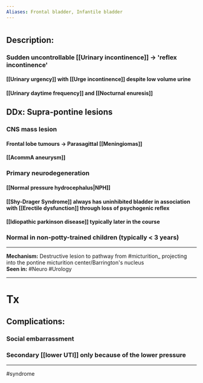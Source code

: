 ```yaml
---
Aliases: Frontal bladder, Infantile bladder
---
```

# 
## Description:
### Sudden uncontrollable [[Urinary incontinence]] -> 'reflex incontinence'
#### [[Urinary urgency]] with [[Urge incontinence]] despite low volume urine 
#### [[Urinary daytime frequency]] and [[Nocturnal enuresis]]
## DDx: Supra-pontine lesions
### CNS mass lesion
#### Frontal lobe tumours -> Parasagittal [[Meningiomas]]
#### [[AcommA aneurysm]]
### Primary neurodegeneration
#### [[Normal pressure hydrocephalus|NPH]]
#### [[Shy-Drager Syndrome]] always has uninhibited bladder in association with [[Erectile dysfunction]] through loss of psychogenic reflex
#### [[Idiopathic parkinson disease]] typically later in the course 
### Normal in non-potty-trained children (typically < 3 years)

---
**Mechanism:** Destructive lesion to pathway from #micturition_ projecting into the pontine micturition center/Barrington's nucleus  
**Seen in:** #Neuro #Urology 

---
# Tx
## Complications:
### Social embarrassment
### Secondary [[lower UTI]] only because of the lower pressure


---
#syndrome 